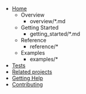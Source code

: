 * [Home](index.md)
  * Overview
    * overview/*.md
  * Getting Started
    * getting_started/*.md
  * Reference
    * reference/*
  * Examples
    * examples/*
* [Tests](tests.md)
* [Related projects](related.md)
* [Getting Help](help.md)
* [Contributing](contributing.md)
